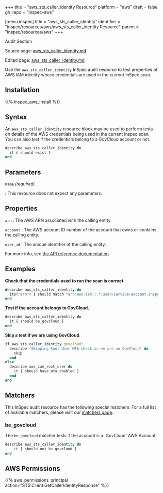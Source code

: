 +++
title = "aws_sts_caller_identity Resource"
platform = "aws"
draft = false
gh_repo = "inspec-aws"

[menu.inspec]
title = "aws_sts_caller_identity"
identifier = "inspec/resources/aws/aws_sts_caller_identity Resource"
parent = "inspec/resources/aws"
+++

<div class="admonition-note">
<p class="admonition-note-title">Audit Section</p>
<div class="admonition-note-text">
<p>Source page: <a href="https://github.com/inspec/inspec-aws/blob/main/docs/resources/aws_sts_caller_identity.md">aws_sts_caller_identity.md</a></p>
<p>Edited page: <a href="https://github.com/ianmadd/inspec-aws/blob/im/hugo/docs-chef-io/content/inspec/resources/aws_sts_caller_identity.md">aws_sts_caller_identity.md</a></p>
</div>
</div>



Use the `aws_sts_caller_identity` InSpec audit resource to test properties of AWS IAM identity whose credentials are used in the current InSpec scan.

## Installation

{{% inspec_aws_install %}}

## Syntax

An `aws_sts_caller_identity` resource block may be used to perform tests on details of the AWS credentials being used in the current Inspec scan. You can also test if the credentials belong to a GovCloud account or not.

```ruby
describe aws_sts_caller_identity do
  it { should exist }
end
```


## Parameters

`name` _(required)_

: This resource does not expect any parameters.

## Properties

`arn`
: The AWS ARN associated with the calling entity.

`account`
: The AWS account ID number of the account that owns or contains the calling entity.

`user_id`
: The unique identifier of the calling entity.

For more info, see [the API reference documentation](https://docs.aws.amazon.com/STS/latest/APIReference/API_GetCallerIdentity.html)

## Examples

**Check that the credentials used to run the scan is correct.**

```ruby
describe aws_sts_caller_identity do
  its("arn") { should match "arn:aws:iam::.*:user/service-account-inspec" }
end
```

**Test if the account belongs to GovCloud.**

```ruby
describe aws_sts_caller_identity do
  it { should be_govcloud }
end
```

**Skip a test if we are using GovCloud.**

```ruby
if aws_sts_caller_identity.govcloud?
  describe 'Skipping Root User MFA check as we are on GovCloud' do
    skip
  end
else
  describe aws_iam_root_user do
    it { should have_mfa_enabled }  
  end
end
```

## Matchers

This InSpec audit resource has the following special matchers. For a full list of available matchers, please visit our [matchers page](https://www.inspec.io/docs/reference/matchers/).

### be_govcloud

The `be_govcloud` matcher tests if the account is a 'GovCloud' AWS Account.

```ruby
describe aws_sts_caller_identity do
    it { should_not be_govcloud }
end
```

## AWS Permissions

{{% aws_permissions_principal action="STS:Client:GetCallerIdentityResponse" %}}
